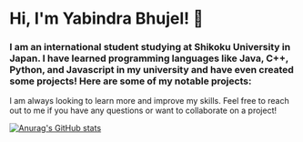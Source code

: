 # Hi, I'm Yabindra Bhujel! 👋
### I am an international student studying at Shikoku University in Japan. I have learned programming languages like Java, C++, Python, and Javascript in my university and have even created some projects! Here are some of my notable projects:


I am always looking to learn more and improve my skills. Feel free to reach out to me if you have any questions or want to collaborate on a project!


[![Anurag's GitHub stats](https://github-readme-stats.vercel.app/api?username=yabindra-bhujel)](https://github.com/anuraghazra/github-readme-stats)
